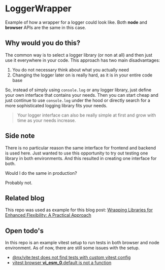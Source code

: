 # LoggerWrapper

Example of how a wrapper for a logger could look like.
Both **node** and **browser** APIs are the same in this case.

## Why would you do this?

The common way is to select a logger library (or non at all) and then just use it everywhere in your code.
This approach has two main disadvantages:

1. You do not necessary think about what you actually need
2. Changing the logger later on is really hard, as it is in your entire code base

So, instead of simply using `console.log` or any logger library, just define your own interface that contains your needs.
Then you can start cheap and just continue to use `console.log` under the hood or directly search for a more sophisticated logging library fits your needs.

> Your logger interface can also be really simple at first and grow with time as your needs increase.

## Side note

There is no particular reason the same interface for frontend and backend is used here.
Just wanted to use this opportunity to try out testing one library in both environments.
And this resulted in creating one interface for both.

Would I do the same in production?

Probably not.

## Related blog

This repo was used as example for this blog post: [Wrapping Libraries for Enhanced Flexibility: A Practical Approach](https://dev.to/this-is-angular/creating-a-logger-wrapper-3j0c)

## Open todo's

In this repo is an example vitest setup to run tests in both browser and node environment.
As of now, there are still some issues with the setup.
- [@nx/vite:test does not find tests with custom vitest config](https://github.com/nrwl/nx/issues/19076 )
- [vitest browser __vi_esm_0__.default is not a function ](https://github.com/vitest-dev/vitest/issues/4097)
